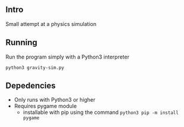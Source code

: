Intro
-----
Small attempt at a physics simulation

Running
-------
Run the program simply with a Python3 interpreter

`python3 gravity-sim.py`

Depedencies
-----------
* Only runs with Python3 or higher
* Requires pygame module
	- installable with pip using the command `python3 pip -m install pygame`

